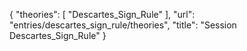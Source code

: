 {
    "theories": [
        "Descartes_Sign_Rule"
    ],
    "url": "entries/descartes_sign_rule/theories",
    "title": "Session Descartes_Sign_Rule"
}
